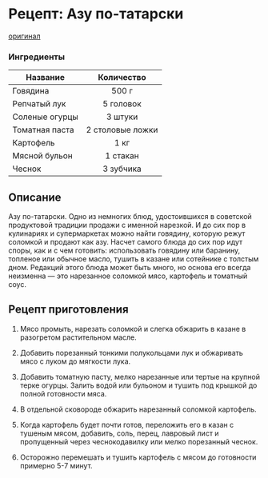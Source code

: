 # Рецепт: Азу по-татарски
[оригинал](https://eda.ru/recepty/vypechka-deserty/brauni-brownie-20955)

### Ингредиенты
| Название        	| Количество  |
| -------------   	            |:-----------------:|
| Говядина  	| 500 г 		|
| Репчатый лук 	| 5 головок      	|
| Соленые огурцы	| 3 штуки   	|
| Томатная паста	| 2 столовые ложки   	|
| Картофель	| 1 кг     	|
| Мясной бульон	| 1 стакан     	|
| Чеснок	| 3 зубчика    	|

## Описание

Азу по-татарски. Одно из немногих блюд, удостоившихся в советской продуктовой традиции продажи с именной нарезкой. И до сих пор в кулинариях и супермаркетах можно найти говядину, которую режут соломкой и продают как азу. Насчет самого блюда до сих пор идут споры, как и с чем готовить: использовать говядину или баранину, топленое или обычное масло, тушить в казане или сотейнике с толстым дном. Редакций этого блюда может быть много, но основа его всегда неизменна — это нарезанное соломкой мясо, картофель и томатный соус.

## Рецепт приготовления

1.  Мясо промыть, нарезать соломкой и слегка обжарить в казане в разогретом растительном масле.

1. Добавить порезанный тонкими полукольцами лук и обжаривать мясо с луком до мягкости лука.

1. Добавить томатную пасту, мелко нарезанные или тертые на крупной терке огурцы. Залить водой или бульоном и тушить под крышкой до полной готовности мяса.

1. В отдельной сковороде обжарить нарезанный соломкой картофель.

1. Когда картофель будет почти готов, переложить его в казан с тушеным мясом, добавить, соль, перец, лавровый лист и пропущенный через чеснокодавилку или мелко порезанный чеснок.

1. Осторожно перемешать и тушить картофель с мясом до готовности примерно 5-7 минут.